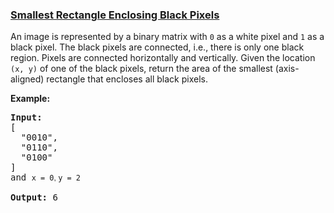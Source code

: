 ### [Smallest Rectangle Enclosing Black Pixels](https://leetcode.com/problems/smallest-rectangle-enclosing-black-pixels)

<p>An image is represented by a binary matrix with <code>0</code> as a white pixel and <code>1</code> as a black pixel. The black pixels are connected, i.e., there is only one black region. Pixels are connected horizontally and vertically. Given the location <code>(x, y)</code> of one of the black pixels, return the area of the smallest (axis-aligned) rectangle that encloses all black pixels.</p>

<p><strong>Example:</strong></p>

<pre>
<strong>Input:</strong>
[
  &quot;0010&quot;,
  &quot;0110&quot;,
  &quot;0100&quot;
]
and <code>x = 0<font face="sans-serif, Arial, Verdana, Trebuchet MS">, </font></code><code>y = 2</code>

<strong>Output:</strong> 6
</pre>
